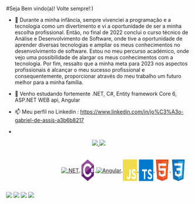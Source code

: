  #Seja Bem vindo(a)! Volte sempre!:)
- 🌱 Durante a minha infância, sempre vivenciei a programação e a tecnologia como um divertimento e vi a oportunidade de ser a minha escolha profissional. Então, no final de 2022 conclui o curso técnico de Análise e Desenvolvimento de Software, onde tive a oportunidade de aprender diversas tecnologias e ampliar os meus conhecimentos no desenvolvimento de software. 
Estou no meu percurso académico, onde vejo uma possibilidade de alargar os meus conhecimentos com a tecnologia.
Por fim, ressalto que a minha meta para 2023 nos aspectos profissionais é alcançar o meu sucesso profissional e consequentemente, proporcionar através do meu trabalho um futuro melhor para a minha família.

- 👯 Venho estudando fortemente .NET, C#, Entity framework Core 6, ASP.NET WEB api, Angular
- 📫 Meu perfil no Linkedin :  https://www.linkedin.com/in/jo%C3%A3o-gabriel-de-assis-a3b6b8217
- 
<div align="center">
<a href="https://github.com/joaogabrieldeassis/">
<img height="180em" src="https://github-readme-stats.vercel.app/api?username=joaogabrieldeassis&show_icons=true&theme=dracula&include_all_commits=false&count_private=true"/>
<img height="180em" src="https://github-readme-stats.vercel.app/api/top-langs/?username=joaogabrieldeassis&layout=compact&langs_count=7&theme=dracula"/>
</div>
  <br>
<div> 
  <div style="display: inline_block;margin-left:150px;"><br>
    
  <img  align="center" alt=".NET" height="60" width="40" src="https://cdn.jsdelivr.net/gh/devicons/devicon/icons/dot-net/dot-net-plain-wordmark.svg">
  <img align="center" alt="Csharp" left="10px" height="60" width="40" src="https://raw.githubusercontent.com/devicons/devicon/master/icons/csharp/csharp-original.svg">
  <img align="center" alt="Angular" height="60" width="40" src="https://cdn.jsdelivr.net/gh/devicons/devicon/icons/angularjs/angularjs-plain.svg">
  <img align="center" alt="Js" height="60" width="40" src="https://raw.githubusercontent.com/devicons/devicon/master/icons/javascript/javascript-plain.svg">
  <img align="center" alt="Ts" height="60" width="40" src="https://raw.githubusercontent.com/devicons/devicon/master/icons/typescript/typescript-plain.svg">
  <img align="center" alt="HTML" height="60" width="40" src="https://raw.githubusercontent.com/devicons/devicon/master/icons/html5/html5-original.svg">
  <img align="center" alt="CSS" height="60" width="40" src="https://raw.githubusercontent.com/devicons/devicon/master/icons/css3/css3-original.svg">
  
   
</div>
  
  ##
<a href="https://www.instagram.com/joao.assis12/" target="_blank"><img height="28em" src="https://img.shields.io/badge/-Instagram-%23E4405F?style=for-the-  badge&logo=instagram&logoColor=white" target="_blank"></a>
 <a href="https://discord.com/channels/@me" target="_blank"><img src="https://img.shields.io/badge/Discord-7289DA?style=for-the-badge&logo=discord&logoColor=white" target="_blank"></a> 
<a href = "mailto:joaoassisgabriel@gmail.com"><img src="https://img.shields.io/badge/-Gmail-%23333?style=for-the-badge&logo=gmail&logoColor=white" target="_blank"></a>
<a href="https://www.linkedin.com/in/jo%C3%A3o-gabriel-de-assis-a3b6b8217" target="_blank"><img src="https://img.shields.io/badge/-LinkedIn-%230077B5?style=for-the-badge&logo=linkedin&logoColor=white" target="_blank"></a> 
</div>
<br>
